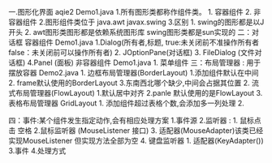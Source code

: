 一.图形化界面 aqie2 Demo1.java
    1.所有图形类都称作组件类。
        1. 容器组件
        2. 非容器组件
    2.图形组件类位于 java.awt  javax.swing
    3.区别
       1. swing的图形都是以J开头
       2. awt图形类图形都是依赖系统图形库
          swing图形类都是sun实现的
二：对话框
    容器组件        Demo1.java
        1.Dialog(所有者,标题,
        true:未关闭前不准操作所有者
        false：未关闭前可以操作所有者)
        2. JOptionPane(对话框)
        3. FileDialog (文件对话框)
        4.Panel (面板)
    非容器组件       Demo1.java
        1. 菜单组件
三：布局管理器  : 用于摆放容器   Demo2.java
    1. 边框布局管理器(BorderLayout)
        1.添加组件默认在中间
        2. frame默认使用的BorderLayout
        3.东南西北哪个缺少,中间会占据其位置
    2. 流式布局管理器(FlowLayout)
        1.默认居中对齐
        2.panle 默认使用的是FlowLayout
    3. 表格布局管理器 GridLayout
        1. 添加组件超过表格个数,会添加多一列处理
        2. 

四：事件:某个组件发生指定动作,会有相应处理方案
    1.事件源
    2.监听器 : 
        1. 鼠标点击 空格
        2.鼠标监听器 (MouseListener 接口)
        3. 适配器(MouseAdapter)该类已经实现MouseListener
            但实现方法全部为空
        4. 键盘监听器
            1. 适配器(KeyAdapter())
    3.事件
    4.处理方式
    